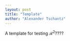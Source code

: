 ```yaml
---
layout: post
title: "Template"
author: "Alexander Tschantz"
---
```


A template for testing $\mathcal{R^2}$????